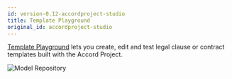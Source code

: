 ```yaml
---
id: version-0.12-accordproject-studio
title: Template Playground
original_id: accordproject-studio
---
```


[Template Playground](https://studio.accordproject.org) lets you create, edit and test legal clause or contract templates built with the Accord Project.

![Model Repository](/img/studio.png)
